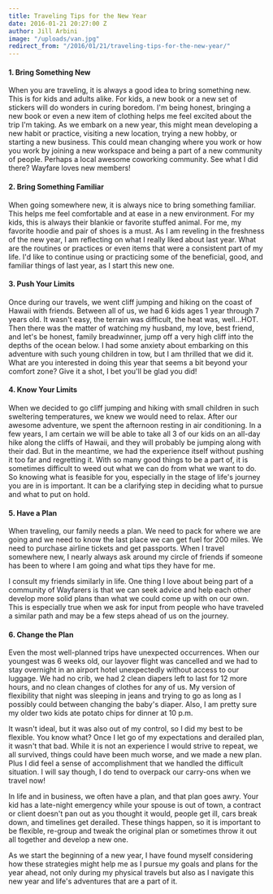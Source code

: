 ```yaml
---
title: Traveling Tips for the New Year
date: 2016-01-21 20:27:00 Z
author: Jill Arbini
image: "/uploads/van.jpg"
redirect_from: "/2016/01/21/traveling-tips-for-the-new-year/"
---
```


#### 1. Bring Something New

When you are traveling, it is always a good idea to bring something new. This is for kids and adults alike. For kids, a new book or a new set of stickers will do wonders in curing boredom. I'm being honest, bringing a new book or even a new item of clothing helps me feel excited about the trip I'm taking.  As we embark on a new year, this might mean developing a new habit or practice, visiting a new location, trying a new hobby, or starting a new business. This could mean changing where you work or how you work by joining a new workspace and being a part of a new community of people. Perhaps a local awesome coworking community. See what I did there? Wayfare loves new members!

<!-- more -->

#### 2. Bring Something Familiar

When going somewhere new, it is always nice to bring something familiar. This helps me feel comfortable and at ease in a new environment. For my kids, this is always their blankie or favorite stuffed animal. For me, my favorite hoodie and pair of shoes is a must. As I am reveling in the freshness of the new year, I am reflecting on what I really liked about last year. What are the routines or practices or even items that were a consistent part of my life. I'd like to continue using or practicing some of the beneficial, good, and familiar things of last year, as I start this new one.

#### 3. Push Your Limits

Once during our travels, we went cliff jumping and hiking on the coast of Hawaii with friends. Between all of us, we had 6 kids ages 1 year through 7 years old. It wasn't easy, the terrain was difficult, the heat was, well...HOT. Then there was the matter of watching my husband, my love, best friend, and let's be honest, family breadwinner, jump off a very high cliff into the depths of the ocean below. I had some anxiety about embarking on this adventure with such young children in tow, but I am thrilled that we did it. What are you interested in doing this year that seems a bit beyond your comfort zone? Give it a shot, I bet you'll be glad you did!

#### 4. Know Your Limits

When we decided to go cliff jumping and hiking with small children in such sweltering temperatures, we knew we would need to relax. After our awesome adventure, we spent the afternoon resting in air conditioning. In a few years, I am certain we will be able to take all 3 of our kids on an all-day hike along the cliffs of Hawaii, and they will probably be jumping along with their dad. But in the meantime, we had the experience itself without pushing it too far and regretting it. With so many good things to be a part of, it is sometimes difficult to weed out what we can do from what we want to do. So knowing what is feasible for you, especially in the stage of life's journey you are in is important. It can be a clarifying step in deciding what to pursue and what to put on hold.

#### 5. Have a Plan

When traveling, our family needs a plan. We need to pack for where we are going and we need to know the last place we can get fuel for 200 miles. We need to purchase airline tickets and get passports. When I travel somewhere new, I nearly always ask around my circle of friends if someone has been to where I am going and what tips they have for me.

I consult my friends similarly in life. One thing I love about being part of a community of Wayfarers is that we can seek advice and help each other develop more solid plans than what we could come up with on our own. This is especially true when we ask for input from people who have traveled a similar path and may be a few steps ahead of us on the journey.

#### 6. Change the Plan

Even the most well-planned trips have unexpected occurrences. When our youngest was 6 weeks old, our layover flight was cancelled and we had to stay overnight in an airport hotel unexpectedly without access to our luggage. We had no crib, we had 2 clean diapers left to last for 12 more hours, and no clean changes of clothes for any of us. My version of flexibility that night was sleeping in jeans and trying to go as long as I possibly could between changing the baby's diaper. Also, I am pretty sure my older two kids ate potato chips for dinner at 10 p.m.

It wasn't ideal, but it was also out of my control, so I did my best to be flexible. You know what? Once I let go of my expectations and derailed plan, it wasn't that bad. While it is not an experience I would strive to repeat, we all survived, things could have been much worse, and we made a new plan. Plus I did feel a sense of accomplishment that we handled the difficult situation. I will say though, I do tend to overpack our carry-ons when we travel now!

In life and in business, we often have a plan, and that plan goes awry. Your kid has a late-night emergency while your spouse is out of town, a contract or client doesn't pan out as you thought it would, people get ill, cars break down, and timelines get derailed. These things happen, so it is important to be flexible, re-group and tweak the original plan or sometimes throw it out all together and develop a new one.

As we start the beginning of a new year, I have found myself considering how these strategies might help me as I pursue my goals and plans for the year ahead, not only during my physical travels but also as I navigate this new year and life's adventures that are a part of it.
